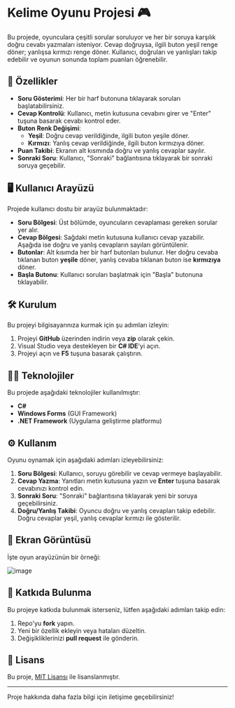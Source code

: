 # Kelime Oyunu Projesi 🎮

Bu projede, oyunculara çeşitli sorular soruluyor ve her bir soruya karşılık doğru cevabı yazmaları isteniyor. Cevap doğruysa, ilgili buton yeşil renge döner; yanlışsa kırmızı renge döner. Kullanıcı, doğruları ve yanlışları takip edebilir ve oyunun sonunda toplam puanları öğrenebilir.

## 🎯 Özellikler

- **Soru Gösterimi**: Her bir harf butonuna tıklayarak soruları başlatabilirsiniz.
- **Cevap Kontrolü**: Kullanıcı, metin kutusuna cevabını girer ve "Enter" tuşuna basarak cevabı kontrol eder.
- **Buton Renk Değişimi**: 
  - **Yeşil**: Doğru cevap verildiğinde, ilgili buton yeşile döner.
  - **Kırmızı**: Yanlış cevap verildiğinde, ilgili buton kırmızıya döner.
- **Puan Takibi**: Ekranın alt kısmında doğru ve yanlış cevaplar sayılır.
- **Sonraki Soru**: Kullanıcı, "Sonraki" bağlantısına tıklayarak bir sonraki soruya geçebilir.

## 🖥️ Kullanıcı Arayüzü

Projede kullanıcı dostu bir arayüz bulunmaktadır:

- **Soru Bölgesi**: Üst bölümde, oyuncuların cevaplaması gereken sorular yer alır.
- **Cevap Bölgesi**: Sağdaki metin kutusuna kullanıcı cevap yazabilir. Aşağıda ise doğru ve yanlış cevapların sayıları görüntülenir.
- **Butonlar**: Alt kısımda her bir harf butonları bulunur. Her doğru cevaba tıklanan buton **yeşile** döner, yanlış cevaba tıklanan buton ise **kırmızıya** döner.
- **Başla Butonu**: Kullanıcı soruları başlatmak için "Başla" butonuna tıklayabilir.

## 🛠️ Kurulum

Bu projeyi bilgisayarınıza kurmak için şu adımları izleyin:

1. Projeyi **GitHub** üzerinden indirin veya **zip** olarak çekin.
2. Visual Studio veya destekleyen bir **C# IDE**'yi açın.
3. Projeyi açın ve **F5** tuşuna basarak çalıştırın.

## 🧑‍💻 Teknolojiler

Bu projede aşağıdaki teknolojiler kullanılmıştır:

- **C#**
- **Windows Forms** (GUI Framework)
- **.NET Framework** (Uygulama geliştirme platformu)

## ⚙️ Kullanım

Oyunu oynamak için aşağıdaki adımları izleyebilirsiniz:

1. **Soru Bölgesi**: Kullanıcı, soruyu görebilir ve cevap vermeye başlayabilir.
2. **Cevap Yazma**: Yanıtları metin kutusuna yazın ve **Enter** tuşuna basarak cevabınızı kontrol edin.
3. **Sonraki Soru**: "Sonraki" bağlantısına tıklayarak yeni bir soruya geçebilirsiniz.
4. **Doğru/Yanlış Takibi**: Oyuncu doğru ve yanlış cevapları takip edebilir. Doğru cevaplar yeşil, yanlış cevaplar kırmızı ile gösterilir.

## 📸 Ekran Görüntüsü

İşte oyun arayüzünün bir örneği:

![image](https://github.com/user-attachments/assets/a97ec60a-6b36-4aa1-b468-80af874947d3)

## 🎉 Katkıda Bulunma

Bu projeye katkıda bulunmak isterseniz, lütfen aşağıdaki adımları takip edin:

1. Repo'yu **fork** yapın.
2. Yeni bir özellik ekleyin veya hataları düzeltin.
3. Değişikliklerinizi **pull request** ile gönderin.

## 📄 Lisans

Bu proje, [MIT Lisansı](https://opensource.org/licenses/MIT) ile lisanslanmıştır.

---

Proje hakkında daha fazla bilgi için iletişime geçebilirsiniz!

